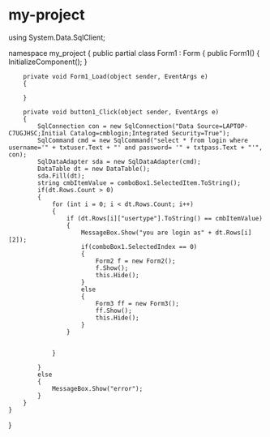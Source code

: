 # my-project
using System.Data.SqlClient;

namespace my_project
{
    public partial class Form1 : Form
    {
        public Form1()
        {
            InitializeComponent();
        }

        private void Form1_Load(object sender, EventArgs e)
        {

        }

        private void button1_Click(object sender, EventArgs e)
        {
            SqlConnection con = new SqlConnection("Data Source=LAPTOP-C7UGJHSC;Initial Catalog=cmblogin;Integrated Security=True");
            SqlCommand cmd = new SqlCommand("select * from login where username='" + txtuser.Text + "' and password= '" + txtpass.Text + "'", con);
            SqlDataAdapter sda = new SqlDataAdapter(cmd);
            DataTable dt = new DataTable();
            sda.Fill(dt);
            string cmbItemValue = comboBox1.SelectedItem.ToString();
            if(dt.Rows.Count > 0)
            {
                for (int i = 0; i < dt.Rows.Count; i++)
                {
                    if (dt.Rows[i]["usertype"].ToString() == cmbItemValue)
                    {
                        MessageBox.Show("you are login as" + dt.Rows[i][2]);
                        if(comboBox1.SelectedIndex == 0)
                        {
                            Form2 f = new Form2();
                            f.Show();
                            this.Hide();
                        }
                        else 
                        {
                            Form3 ff = new Form3();
                            ff.Show();
                            this.Hide();
                        }
                    }

                        
                }
                   
            }
            else
            {
                MessageBox.Show("error");
            }
        }
    }
}
